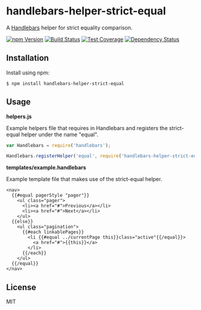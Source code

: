 # handlebars-helper-strict-equal

A [Handlebars][] helper for strict equality comparison.

[![npm Version][npm-badge]][npm]
[![Build Status][build-badge]][build-status]
[![Test Coverage][coverage-badge]][coverage-result]
[![Dependency Status][dep-badge]][dep-status]

## Installation

Install using npm:

    $ npm install handlebars-helper-strict-equal

## Usage

**helpers.js**

Example helpers file that requires in Handlebars and registers the strict-equal
helper under the name "equal".

```js
var Handlebars = require('handlebars');

Handlebars.registerHelper('equal', require('handlebars-helper-strict-equal'));
```

**templates/example.handlebars**

Example template file that makes use of the strict-equal helper.

```
<nav>
  {{#equal pagerStyle "pager"}}
    <ul class="pager">
      <li><a href="#">Previous</a></li>
      <li><a href="#">Next</a></li>
    </ul>
  {{else}}
    <ul class="pagination">
      {{#each linkablePages}}
        <li {{#equal ../currentPage this}}class="active"{{/equal}}>
          <a href="#">{{this}}</a>
        </li>
      {{/each}}
    </ul>
  {{/equal}}
</nav>
```

## License

MIT

[Handlebars]: http://handlebarsjs.com/
[build-badge]: https://img.shields.io/travis/jimf/handlebars-helper-strict-equal/master.svg
[build-status]: https://travis-ci.org/jimf/handlebars-helper-strict-equal
[npm-badge]: https://img.shields.io/npm/v/handlebars-helper-strict-equal.svg
[npm]: https://www.npmjs.org/package/handlebars-helper-strict-equal
[coverage-badge]: https://img.shields.io/coveralls/jimf/handlebars-helper-strict-equal.svg
[coverage-result]: https://coveralls.io/r/jimf/handlebars-helper-strict-equal
[dep-badge]: https://img.shields.io/david/jimf/handlebars-helper-strict-equal.svg
[dep-status]: https://david-dm.org/jimf/handlebars-helper-strict-equal
